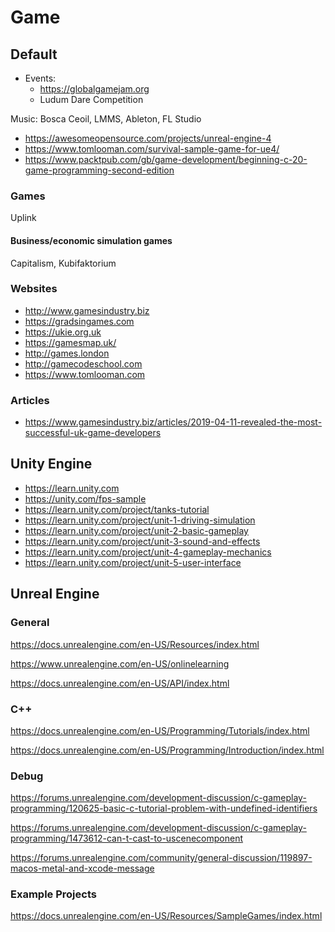 # Game

## Default

* Events:
  * https://globalgamejam.org
  * Ludum Dare Competition

Music: Bosca Ceoil, LMMS, Ableton, FL Studio

* https://awesomeopensource.com/projects/unreal-engine-4
* https://www.tomlooman.com/survival-sample-game-for-ue4/
* https://www.packtpub.com/gb/game-development/beginning-c-20-game-programming-second-edition

### Games

Uplink

#### Business/economic simulation games
Capitalism, Kubifaktorium

### Websites
* http://www.gamesindustry.biz
* https://gradsingames.com
* https://ukie.org.uk
* https://gamesmap.uk/
* http://games.london
* http://gamecodeschool.com
* https://www.tomlooman.com

### Articles
* https://www.gamesindustry.biz/articles/2019-04-11-revealed-the-most-successful-uk-game-developers

## Unity Engine
* https://learn.unity.com
* https://unity.com/fps-sample
* https://learn.unity.com/project/tanks-tutorial
* https://learn.unity.com/project/unit-1-driving-simulation
* https://learn.unity.com/project/unit-2-basic-gameplay
* https://learn.unity.com/project/unit-3-sound-and-effects
* https://learn.unity.com/project/unit-4-gameplay-mechanics
* https://learn.unity.com/project/unit-5-user-interface


## Unreal Engine

### General

https://docs.unrealengine.com/en-US/Resources/index.html

https://www.unrealengine.com/en-US/onlinelearning

https://docs.unrealengine.com/en-US/API/index.html


### C++

https://docs.unrealengine.com/en-US/Programming/Tutorials/index.html

https://docs.unrealengine.com/en-US/Programming/Introduction/index.html


### Debug

https://forums.unrealengine.com/development-discussion/c-gameplay-programming/120625-basic-c-tutorial-problem-with-undefined-identifiers

https://forums.unrealengine.com/development-discussion/c-gameplay-programming/1473612-can-t-cast-to-uscenecomponent

https://forums.unrealengine.com/community/general-discussion/119897-macos-metal-and-xcode-message


### Example Projects

https://docs.unrealengine.com/en-US/Resources/SampleGames/index.html
